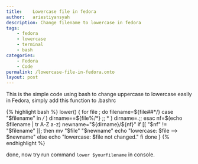 ```yaml
---
title:    Lowercase file in fedora
author:   ariestiyansyah
description: Change filename to lowercase in fedora
tags:
    - fedora
    - lowercase
    - terminal
    - bash
categories:
    - Fedora
    - Code
permalink: /lowercase-file-in-fedora.onto
layout: post
---
```


This is the simple code using bash to change uppercase to lowercase easily in
Fedora, simply add this function to .bashrc 

{% highlight bash %}
lower() {
  for file ; do
    filename=${file##*/}
    case "$filename" in
    */* ) dirname==${file%/*} ;;
      * ) dirname=.;;
    esac
    nf=$(echo $filename | tr A-Z a-z)
    newname="${dirname}/${nf}"
    if [[ "$nf" != "$filename" ]]; then
      mv "$file" "$newname"
      echo "lowercase: $file --> $newname"
    else
      echo "lowercase: $file not changed."
    fi
  done
}
{% endhighlight %}

done, now try run command `lower $yourfilename` in console.
